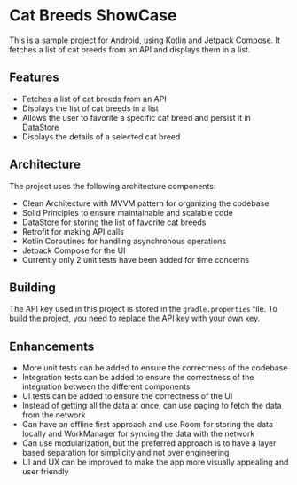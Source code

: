 # Cat Breeds ShowCase

This is a sample project for Android, using Kotlin and Jetpack Compose.
It fetches a list of cat breeds from an API and displays them in a list.

## Features

* Fetches a list of cat breeds from an API
* Displays the list of cat breeds in a list
* Allows the user to favorite a specific cat breed and persist it in DataStore
* Displays the details of a selected cat breed

## Architecture

The project uses the following architecture components:

* Clean Architecture with MVVM pattern for organizing the codebase
* Solid Principles to ensure maintainable and scalable code
* DataStore for storing the list of favorite cat breeds
* Retrofit for making API calls
* Kotlin Coroutines for handling asynchronous operations
* Jetpack Compose for the UI
* Currently only 2 unit tests have been added for time concerns

## Building

The API key used in this project is stored in the `gradle.properties` file. To build the project,
you need to replace the API key with your own key.

## Enhancements

* More unit tests can be added to ensure the correctness of the codebase
* Integration tests can be added to ensure the correctness of the integration between the different components
* UI tests can be added to ensure the correctness of the UI
* Instead of getting all the data at once, can use paging to fetch the data from the network
* Can have an offline first approach and use Room for storing the data locally and WorkManager for syncing the data with the network
* Can use modularization, but the preferred approach is to have a layer based separation for simplicity and not over engineering
* UI and UX can be improved to make the app more visually appealing and user friendly